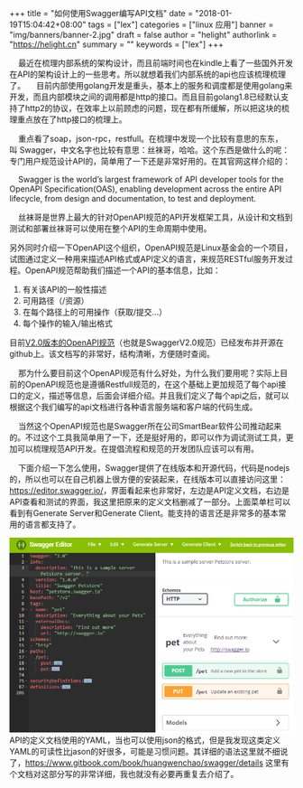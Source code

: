 +++
title = "如何使用Swagger编写API文档"
date = "2018-01-19T15:04:42+08:00"
tags = ["lex"]
categories = ["linux 应用"]
banner = "img/banners/banner-2.jpg"
draft = false
author = "helight"
authorlink = "https://helight.cn"
summary = ""
keywords = ["lex"]
+++


    最近在梳理内部系统的架构设计，而且前端时间也在kindle上看了一些国外开发在API的架构设计上的一些思考。所以就想着我们内部系统的api也应该梳理梳理了。
    目前内部使用golang开发是重头，基本上的服务和调度都是使用golang来开发，而且内部模块之间的调用都是http的接口。而且目前golang1.8已经默认支持了http2的协议，在效率上以前顾虑的问题，现在都有所缓解，所以把这块的梳理重点放在了http接口的梳理上。

    重点看了soap，json-rpc，restfull。在梳理中发现一个比较有意思的东东，叫 Swagger，中文名字也比较有意思：丝袜哥，哈哈。这个东西是做什么的呢：专门用户规范设计API的，简单用了一下还是非常好用的。在其官网这样介绍的：
<!--more-->
    Swagger is the world’s largest framework of API developer tools for the OpenAPI Specification(OAS), enabling development across the entire API lifecycle, from design and documentation, to test and deployment.

    丝袜哥是世界上最大的针对OpenAPI规范的API开发框架工具，从设计和文档到测试和部署丝袜哥可以使用在整个API的生命周期中使用。

另外同时介绍一下OpenAPI这个组织，OpenAPI规范是Linux基金会的一个项目，试图通过定义一种用来描述API格式或API定义的语言，来规范RESTful服务开发过程。OpenAPI规范帮助我们描述一个API的基本信息，比如：

1. 有关该API的一般性描述
1. 可用路径（/资源）
1. 在每个路径上的可用操作（获取/提交...）
1. 每个操作的输入/输出格式

目前[V2.0版本的OpenAPI规范](ttps://github.com/OAI/OpenAPI-Specification/blob/master/versions/2.0.md)（也就是SwaggerV2.0规范）已经发布并开源在github上。该文档写的非常好，结构清晰，方便随时查阅。

    那为什么要目前这个OpenAPI规范有什么好处，为什么我们要用呢？实际上目前的OpenAPI规范也是遵循Restfull规范的，在这个基础上更加规范了每个api接口的定义，描述等信息，后面会详细介绍。并且我们定义了每个api之后，就可以根据这个我们编写的api文档进行各种语言服务端和客户端的代码生成。

    当然这个OpenAPI规范也是Swagger所在公司SmartBear软件公司推动起来的。不过这个工具我简单用了一下，还是挺好用的，即可以作为调试测试工具，更加可以梳理规范API开发。在提倡流程和规范的开发团队应该可以有用。

    下面介绍一下怎么使用，Swagger提供了在线版本和开源代码，代码是nodejs的，所以也可以在自己机器上很方便的安装起来，在线版本可以直接访问这里：<a href="https://editor.swagger.io/">https://editor.swagger.io/</a>，界面看起来也非常好，左边是API定义文档，右边是API查看和测试的界面，我这里把原来的定义文档删减了一部分。上面菜单栏可以看到有Generate Server和Generate Client。能支持的语言还是非常多的基本常用的语言都支持了。

![](../../imgs/2018/01/Image.png)
API的定义文档使用的YAML，当也可以使用json的格式，但是我发现这类定义YAML的可读性比jason的好很多，可能是习惯问题。其详细的语法这里就不细说了，<a href="https://www.gitbook.com/book/huangwenchao/swagger/details">https://www.gitbook.com/book/huangwenchao/swagger/details</a> 这里有个文档对这部分写的非常详细，我也就没有必要再重复去介绍了。






